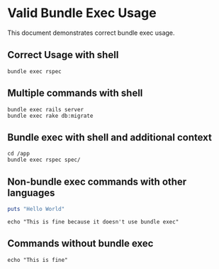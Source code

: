 # Valid Bundle Exec Usage

This document demonstrates correct bundle exec usage.

## Correct Usage with shell

```shell
bundle exec rspec
```

## Multiple commands with shell

```shell
bundle exec rails server
bundle exec rake db:migrate
```

## Bundle exec with shell and additional context

```shell
cd /app
bundle exec rspec spec/
```

## Non-bundle exec commands with other languages

```ruby
puts "Hello World"
```

```shell
echo "This is fine because it doesn't use bundle exec"
```

## Commands without bundle exec

```shell
echo "This is fine"
```
